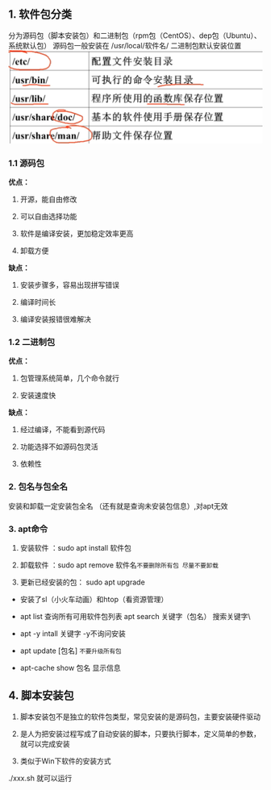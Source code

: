 ## 1. 软件包分类

分为源码包（脚本安装包）和二进制包（rpm包（CentOS）、dep包（Ubuntu）、系统默认包）
源码包一般安装在 /usr/local/软件名/
二进制包默认安装位置
![](https://github.com/Missyesterday/Picture/blob/main/40e98d23-5a73-4f5a-8e96-801bd3962c54.png?raw=true)

### **1.1 源码包**

**优点：**

1.  开源，能自由修改

2.  可以自由选择功能

3.  软件是编译安装，更加稳定效率更高

4.  卸载方便

**缺点：**

1.  安装步骤多，容易出现拼写错误

2.  编译时间长

3.  编译安装报错很难解决

### **1.2 二进制包**

**优点：**

1.  包管理系统简单，几个命令就行

2.  安装速度快

**缺点：**

1.  经过编译，不能看到源代码

2.  功能选择不如源码包灵活

3.  依赖性

### **2. 包名与包全名**

安装和卸载一定安装包全名 （还有就是查询未安装包信息）,对apt无效

### **3. apt命令**

1.  安装软件 ：sudo apt install 软件包

2.  卸载软件 ：sudo apt remove 软件名`不要删除所有包 尽量不要卸载`

3.  更新已经安装的包： sudo apt upgrade

-   安装了sl（小火车动画）和htop（看资源管理）

-   apt list 查询所有可用软件包列表 apt search 关键字（包名） 搜索关键字\\

-   apt -y intall 关键字  -y不询问安装

-   apt update \[包名] `不要升级所有包`

-   apt-cache show 包名 显示信息

## 4. 脚本安装包

1.  脚本安装包不是独立的软件包类型，常见安装的是源码包，主要安装硬件驱动

2.  是人为把安装过程写成了自动安装的脚本，只要执行脚本，定义简单的参数，就可以完成安装

3.  类似于Win下软件的安装方式

./xxx.sh 就可以运行
